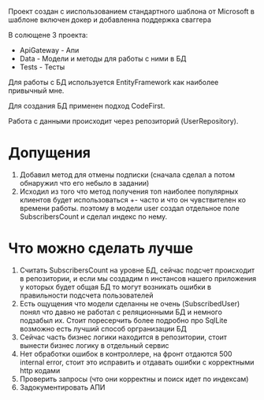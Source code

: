 Проект создан с ииспользованием стандартного шаблона от Microsoft
в шаблоне включен докер и добавленна поддержка сваггера

В солющене 3 проекта:
 - ApiGateway - Апи
 - Data - Модели и методы для работы с ними в БД
 - Tests - Тесты

Для работы с БД используется EntityFramework как наиболее привычный мне.

Для создания БД применен подход CodeFirst.

Работа с данными происходит через репозиторий (UserRepository).


# Допущения
1) Добавил метод для отмены подписки (сначала сделал а потом обнаружил что его небыло в задании)
2) Исходил из того что метод получения топ наиболее популярных клиентов будет использоваться +- часто и что он чувствителен ко времени работы. 
  поэтому в модели user создал отдельное поле SubscribersCount и сделал индекс по нему.

# Что можно сделать лучше
1) Считать SubscribersCount на уровне БД, сейчас подсчет происходит в репозитории, и если мы создадим n инстансов нашего приложения у которых будет общая БД то могут возникать ошибки в правильности подсчета пользователей
2) Есть ощущения что модели сделанны не очень (SubscribedUser) понял что давно не работал с реляционными БД и немного подзабыл их. Стоит поресерчить более подробно про SqlLite возможно есть лучший способ оргранизации БД
3) Сейчас часть бизнес логики находится в репозитории, стоит вынести бизнес логику в отдельный сервис
4) Нет обработки ошибок в контроллере, на фронт отдаются 500 internal error, стоит это исправить и отдавать ошибки с корректными http кодами
5) Проверить запросы (что они корректны и поиск идет по индексам)
6) Задокументировать АПИ
